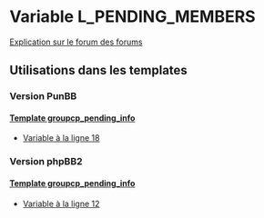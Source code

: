 # Variable L_PENDING_MEMBERS
[Explication sur le forum des forums](http://forum.forumactif.com/t294113-listing-des-variables#L_PENDING_MEMBERS)
## Utilisations dans les templates
### Version PunBB
#### [Template groupcp_pending_info](punbb/groupcp_pending_info.md)
* [Variable à la ligne 18](../punbb/groupcp_pending_info.tpl#L18)
### Version phpBB2
#### [Template groupcp_pending_info](subsilver/groupcp_pending_info.md)
* [Variable à la ligne 12](../subsilver/groupcp_pending_info.tpl#L12)